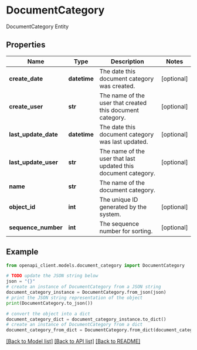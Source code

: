 # DocumentCategory

DocumentCategory Entity

## Properties

Name | Type | Description | Notes
------------ | ------------- | ------------- | -------------
**create_date** | **datetime** | The date this document category was created. | [optional] 
**create_user** | **str** | The name of the user that created this document category. | [optional] 
**last_update_date** | **datetime** | The date this document category was last updated. | [optional] 
**last_update_user** | **str** | The name of the user that last updated this document category. | [optional] 
**name** | **str** | The name of the document category. | 
**object_id** | **int** | The unique ID generated by the system. | [optional] 
**sequence_number** | **int** | The sequence number for sorting. | [optional] 

## Example

```python
from openapi_client.models.document_category import DocumentCategory

# TODO update the JSON string below
json = "{}"
# create an instance of DocumentCategory from a JSON string
document_category_instance = DocumentCategory.from_json(json)
# print the JSON string representation of the object
print(DocumentCategory.to_json())

# convert the object into a dict
document_category_dict = document_category_instance.to_dict()
# create an instance of DocumentCategory from a dict
document_category_from_dict = DocumentCategory.from_dict(document_category_dict)
```
[[Back to Model list]](../README.md#documentation-for-models) [[Back to API list]](../README.md#documentation-for-api-endpoints) [[Back to README]](../README.md)


